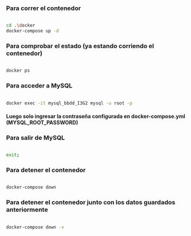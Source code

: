 ### Para correr el contenedor

```bash

cd .\docker
docker-compose up -d

```

### Para comprobar el estado (ya estando corriendo el contenedor)

```bash

docker ps

```


### Para acceder a MySQL

```bash

docker exec -it mysql_bbdd_I3G2 mysql -u root -p

```

#### Luego solo ingresar la contraseña configurada en docker-compose.yml (MYSQL_ROOT_PASSWORD)


### Para salir de MySQL

```bash

exit;

```


### Para detener el contenedor

```bash

docker-compose down

```

### Para detener el contenedor junto con los datos guardados anteriormente

```bash

docker-compose down -v

```